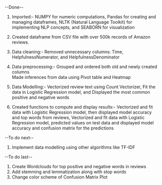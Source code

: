 --Done--

1. Imported:-
            NUMPY for numeric computations,
            Pandas for creating and managing dataframes, 
            NLTK (Natural Language Toolkit) for implementing NLP concepts, and 
            SEABORN for visualization


2. Created dataframe from CSV file with over 500k records of Amazon reviews.

3. Data cleaning:-
            Removed unnecessary columns:
                                        Time, 
                                        HelpfulnessNumerator, and 
                                        HelpfulnessDenominator

4. Data preprocessing:-
            Grouped and ordered both old and newly created columns  
            Made inferences from data using Pivot table and Heatmap

5. Data Modelling:-
            Vectorized review text using Count Vectorizer,
            Fit the data in Logistic Regression model, and
            Displayed the most common positive and negative words

6. Created functions to compute and display results:-
            Vectorized and fit data with Logistic Regression model, then displayed model accuracy and top words from reviews, 
            Vectorized and fit data with Logistic Regression model, predicted values on test data and displayed model accuracy and confusion matrix for the predictions

--To do next--

1. Implement data modelling using other algorithms like TF-IDF 

--To do last--

1. Create Wordclouds for top positive and negative words in reviews
2. Add stemming and lemmatization along with stop words
3. Change color scheme of Confusion Matrix Plot

   
